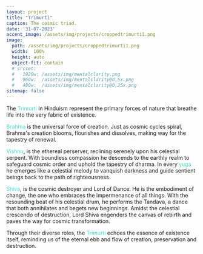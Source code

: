 ```yaml
---
layout: project
title: "Trimurti"
caption: The cosmic triad.
date: '31-07-2023'
accent_image: /assets/img/projects/croppedtrimurti1.png   
image: 
  path: /assets/img/projects/croppedtrimurti1.png  
  width:  100%
  height: auto
  object-fit: contain
  # srcset: 
  #   1920w: /assets/img/mentalclarity.png
  #   960w:  /assets/img/mentalclarity@0,5x.png
  #   480w:  /assets/img/mentalclarity@0,25x.png
sitemap: false
---
```


 
  The <span style="color:turquoise">Trimurti</span> in Hinduism represent the primary forces of nature that breathe life into the very fabric of existence. 
  
  <span style="color:turquoise">Brahma</span> is the universal force of creation. Just as cosmic cycles spiral, Brahma's creation blooms, flourishes and dissolves, making way for the tapestry of renewal. 

  <span style="color:turquoise">Vishnu</span>, is the ethereal perserver, reclining serenely upon his celestial serpent. With boundless compassion he descends to the earthly realm to safeguard cosmic order and uphold the tapestry of dharma. In every  <span style="color:turquoise">yuga</span> he emerges like a celestial melody to vanquish darkness and guide sentient beings back to the path of righteousness. 

  <span style="color:turquoise">Shiva</span>, is the cosmic destroyer and Lord of Dance. He is the embodiment of change, the one who embraces the impermenance of all things. With the resounding beat of his celestial drum, he performs the Tandava, a dance that both annihilates and begets new beginnings. Amidst the celestial crescendo of destruction, Lord Shiva engenders the canvas of rebirth and paves the way for cosmic transformation. 

  Through their diverse roles, the <span style="color:turquoise">Trimurti</span> echoes the essence of existence itself, reminding us of the eternal ebb and flow of creation, preservation and destruction.   